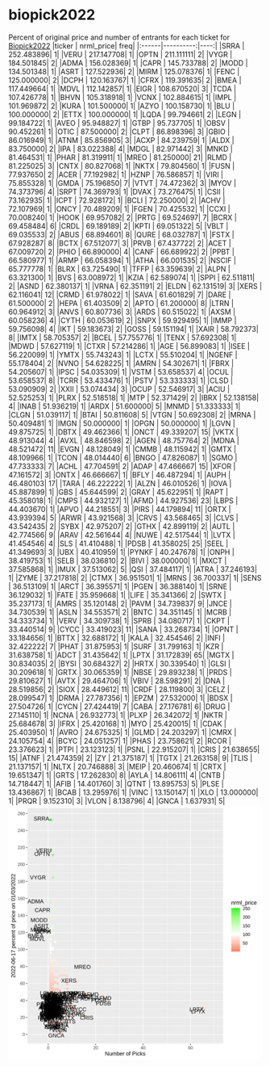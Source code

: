 # biopick2022
Percent of original price and number of entrants for each ticket for [Biopick2022](https://twitter.com/hashtag/Biopick2022)
|ticker | nrml_price| freq|
|:------|----------:|----:|
|SRRA   | 252.483896|    1|
|VERU   | 217.147708|    1|
|OPTN   | 211.111111|    2|
|VYGR   | 184.501845|    2|
|ADMA   | 156.028369|    1|
|CAPR   | 145.733788|    2|
|MODD   | 134.501348|    1|
|ASRT   | 127.522936|    2|
|MIRM   | 125.078376|    1|
|FENC   | 125.000000|    2|
|DCPH   | 120.163767|    1|
|CFRX   | 119.391635|    2|
|BMEA   | 117.449664|    1|
|MDVL   | 112.142857|    1|
|EIGR   | 108.670520|    3|
|TCDA   | 107.426778|    1|
|BHVN   | 105.318918|    1|
|VCNX   | 102.884615|    1|
|IMPL   | 101.969872|    2|
|KURA   | 101.500000|    1|
|AZYO   | 100.158730|    1|
|BLU    | 100.000000|    2|
|ETTX   | 100.000000|    1|
|LQDA   |  99.794661|    2|
|LEGN   |  99.184722|    1|
|AVEO   |  95.948827|    1|
|GTBP   |  95.737705|    1|
|OBSV   |  90.452261|    1|
|OTIC   |  87.500000|    2|
|CLPT   |  86.898396|    3|
|GBIO   |  86.016949|    1|
|ATNM   |  85.856905|    3|
|ACXP   |  84.239759|    1|
|ALDX   |  83.750000|    2|
|IPA    |  83.022388|    4|
|MDGL   |  82.971442|    3|
|MNKD   |  81.464531|    1|
|PHAR   |  81.319911|    1|
|MREO   |  81.250000|   21|
|RLMD   |  81.225025|    3|
|CNTX   |  80.827068|    1|
|NKTX   |  79.804560|    1|
|FUSN   |  77.937650|    2|
|ACER   |  77.192982|    1|
|HZNP   |  76.586857|    1|
|VIRI   |  75.855328|    1|
|GMDA   |  75.196850|    7|
|VTVT   |  74.472362|    3|
|MYOV   |  74.373796|    4|
|SRPT   |  74.369793|    1|
|DVAX   |  73.276475|    1|
|CSII   |  73.162935|    1|
|ICPT   |  72.928172|    1|
|BCLI   |  72.250000|    2|
|ACHV   |  72.107969|    1|
|ONCY   |  70.489209|    1|
|FGEN   |  70.425532|    1|
|CCXI   |  70.008240|    1|
|HOOK   |  69.957082|    2|
|PRTG   |  69.524697|    7|
|BCRX   |  69.458484|    6|
|CRDL   |  69.189189|    2|
|KPTI   |  69.051322|    5|
|VBLT   |  69.035533|    2|
|ABUS   |  68.894601|    8|
|QURE   |  68.032787|    1|
|FSTX   |  67.928287|    8|
|BCTX   |  67.512077|    3|
|PRVB   |  67.437722|    2|
|ACET   |  67.009720|    2|
|PHIO   |  66.890000|    4|
|CANF   |  66.689922|    2|
|PPBT   |  66.580977|    1|
|ARMP   |  66.058394|    1|
|ATHA   |  66.001535|    2|
|NSCIF  |  65.777778|    1|
|BLRX   |  63.725490|    1|
|TFFP   |  63.359639|    2|
|ALPN   |  63.321300|    1|
|BVS    |  63.008972|    1|
|KZIA   |  62.589074|    1|
|SPPI   |  62.511811|    2|
|ASND   |  62.380137|    1|
|VRNA   |  62.351191|    2|
|ELDN   |  62.131519|    3|
|XERS   |  62.116041|   12|
|CRMD   |  61.978022|    1|
|SAVA   |  61.601829|    7|
|DARE   |  61.500000|    2|
|HEPA   |  61.403509|    2|
|APTO   |  61.200000|    8|
|LTRN   |  60.964912|    3|
|ANVS   |  60.807736|    3|
|ARDS   |  60.515022|    1|
|AXSM   |  60.058236|    4|
|CYTH   |  60.053619|    2|
|SNPX   |  59.929495|    1|
|IMMP   |  59.756098|    4|
|IKT    |  59.183673|    2|
|GOSS   |  59.151194|    1|
|XAIR   |  58.792373|    8|
|IMTX   |  58.705357|    2|
|BCEL   |  57.755776|    1|
|TENX   |  57.692308|    1|
|MDWD   |  57.627119|    1|
|CTXR   |  57.214286|    1|
|AGE    |  56.899083|    1|
|ISEE   |  56.220099|    1|
|YMTX   |  55.743243|    1|
|LCTX   |  55.510204|    1|
|NGENF  |  55.178404|    2|
|NVNO   |  54.628225|    1|
|AMRN   |  54.302671|    1|
|FBRX   |  54.205607|    1|
|IPSC   |  54.035309|    1|
|VSTM   |  53.658537|    4|
|OCUL   |  53.658537|    8|
|TCRR   |  53.433476|    1|
|PSTV   |  53.333333|    1|
|CLSD   |  53.090909|    2|
|XXII   |  53.074434|    3|
|OCUP   |  52.546917|    3|
|ACIU   |  52.525253|    1|
|PLRX   |  52.518518|    1|
|MTP    |  52.371429|    2|
|IBRX   |  52.138158|    4|
|INAB   |  51.936219|    1|
|ARDX   |  51.600000|    5|
|MNMD   |  51.333333|    1|
|CLGN   |  51.039117|    1|
|BTAI   |  50.811608|    5|
|VTGN   |  50.692308|    2|
|MRNA   |  50.409481|    1|
|IMGN   |  50.000000|    1|
|OPGN   |  50.000000|    1|
|LGVN   |  49.875725|    1|
|DBTX   |  49.462366|    1|
|ONCT   |  49.339207|   15|
|VKTX   |  48.913044|    4|
|AVXL   |  48.846598|    2|
|AGEN   |  48.757764|    2|
|MDNA   |  48.521472|   11|
|EVGN   |  48.128049|    1|
|CMMB   |  48.115942|    1|
|GMTX   |  48.109966|    1|
|TCON   |  48.014440|    6|
|BNGO   |  47.826087|    1|
|SGMO   |  47.733333|    7|
|ACHL   |  47.704591|    2|
|ADAP   |  47.466667|   15|
|XFOR   |  47.161572|    3|
|ONTX   |  46.666667|    1|
|BFLY   |  46.487294|    1|
|AUPH   |  46.480103|   17|
|TARA   |  46.222222|    1|
|ALZN   |  46.010526|    1|
|IOVA   |  45.887899|    1|
|GBS    |  45.644599|    2|
|GRAY   |  45.622951|    1|
|RAPT   |  45.358018|    1|
|CMPS   |  44.932127|    1|
|AFMD   |  44.927536|   23|
|LBPS   |  44.403670|    1|
|APVO   |  44.218551|    3|
|PIRS   |  44.179894|   11|
|ORTX   |  43.939394|    5|
|ARWR   |  43.921568|    3|
|CRVS   |  43.568465|    3|
|CLVS   |  43.542435|    2|
|SYBX   |  42.975207|    2|
|GTHX   |  42.899119|    2|
|AUTL   |  42.774566|    9|
|ARAV   |  42.561644|    4|
|NUWE   |  42.517544|    1|
|LVTX   |  41.454546|    4|
|SLS    |  41.410488|    1|
|PDSB   |  41.358025|   25|
|SEEL   |  41.349693|    3|
|UBX    |  40.410959|    1|
|PYNKF  |  40.247678|    1|
|ONPH   |  38.419753|    1|
|SELB   |  38.036810|    2|
|BIVI   |  38.000000|    1|
|MXCT   |  37.585868|    1|
|IMUX   |  37.513062|    5|
|QSI    |  37.484117|    1|
|ATRA   |  37.246193|    1|
|ZYME   |  37.217818|    2|
|CTMX   |  36.951501|    1|
|MRNS   |  36.700337|    1|
|SENS   |  36.513109|    1|
|ARCT   |  36.395571|    1|
|PGEN   |  36.388140|    1|
|SRNE   |  36.129032|    1|
|FATE   |  35.959668|    1|
|LIFE   |  35.341366|    2|
|SWTX   |  35.237173|    1|
|AMRS   |  35.120148|    2|
|PAVM   |  34.739837|    9|
|JNCE   |  34.730539|    1|
|ASLN   |  34.553571|    2|
|BNTC   |  34.351145|    1|
|MCRB   |  34.333734|    1|
|VERV   |  34.309738|    1|
|SPRB   |  34.080717|    1|
|CKPT   |  33.440514|    9|
|CYCC   |  33.419023|   11|
|SANA   |  33.268734|    1|
|OPNT   |  33.184656|    1|
|BTTX   |  32.688172|    1|
|KALA   |  32.454546|    2|
|INFI   |  32.422222|    7|
|PHAT   |  31.875953|    1|
|SURF   |  31.799163|    1|
|KZR    |  31.638758|    1|
|ADCT   |  31.435642|    1|
|LPTX   |  31.172839|   65|
|MGTX   |  30.834035|    2|
|BYSI   |  30.684327|    2|
|HRTX   |  30.339540|    1|
|GLSI   |  30.209618|    1|
|GRTX   |  30.065359|    1|
|NBSE   |  29.893238|    1|
|PRDS   |  29.810627|    1|
|AVTX   |  29.464706|    1|
|VBIV   |  28.598291|    2|
|DNA    |  28.519856|    2|
|SIOX   |  28.449612|   11|
|CRDF   |  28.119800|    3|
|CELZ   |  28.099547|    1|
|DRMA   |  27.787356|    1|
|EPZM   |  27.532000|    1|
|BDSX   |  27.504726|    1|
|CYCN   |  27.424419|    7|
|CABA   |  27.176781|    6|
|DRUG   |  27.145110|    1|
|NCNA   |  26.932773|    1|
|PLXP   |  26.342072|    1|
|NKTR   |  25.684678|    3|
|IFRX   |  25.420168|    1|
|MYO    |  25.420015|    1|
|CDAK   |  25.403950|    1|
|AVRO   |  24.675325|    1|
|GLMD   |  24.203297|    1|
|CMRX   |  24.105754|    4|
|BCYC   |  24.051257|    1|
|PHAS   |  23.758621|    2|
|RCOR   |  23.376623|    1|
|PTPI   |  23.123123|    1|
|PSNL   |  22.915207|    1|
|CRIS   |  21.638655|   15|
|ATNF   |  21.474359|    2|
|ZY     |  21.375187|    1|
|TGTX   |  21.263158|    9|
|TLIS   |  21.137157|    1|
|NLTX   |  20.746888|    3|
|MEIP   |  20.460674|    1|
|CRTX   |  19.651347|    1|
|GRTS   |  17.262830|    8|
|AYLA   |  14.806111|    4|
|CNTB   |  14.718447|    1|
|AFIB   |  14.401760|    3|
|QTNT   |  13.895753|    5|
|PLSE   |  13.436867|    1|
|BCAB   |  13.295976|    1|
|VINC   |  13.150147|    1|
|XLO    |  13.000000|    1|
|PRQR   |   9.152310|    3|
|VLON   |   8.138796|    4|
|GNCA   |   1.637931|    5|
![retvspicks](biopicks.png?raw=true)
